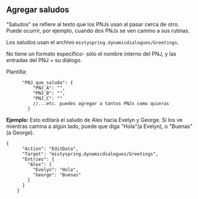 ## Agregar saludos

"Saludos" se refiere al texto que los PNJs usan al pasar cerca de otro.
Puede ocurrir, por ejemplo, cuando dos PNJs se ven camino a sus rutinas.

Los saludos usan el archivo `mistyspring.dynamicdialogues/Greetings`.

No tiene un formato específico- sólo el nombre interno del PNJ, y las entradas del PNJ + su diálogo.

Plantilla:
```
      "PNJ_que_saluda": {
          "PNJ_A": "",
          "PNJ_B": "",
          "PNJ_C": ""
          //...etc. puedes agregar a tantos PNJs como quieras
        }    
```

**Ejemplo:**
Esto editará el saludo de Alex hacia Evelyn y George. Si los ve mientras camina a algún lado, puede que diga "Hola"(a Evelyn), o "Buenas"(a George).

```
{
      "Action": "EditData",
      "Target": "mistyspring.dynamicdialogues/Greetings",
      "Entries": {
        "Alex": {
          "Evelyn": "Hola",
          "George": "Buenas"
        }
      }
    }
```
